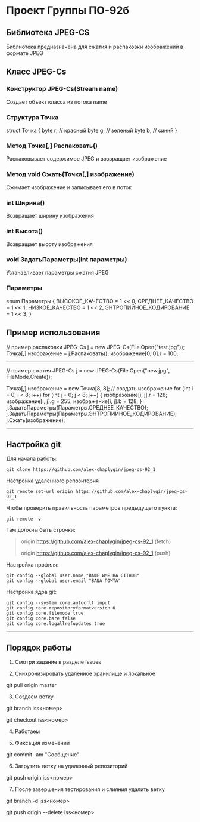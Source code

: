 # Проект Группы ПО-92б
## Библиотека JPEG-CS

Библиотека предназначена для сжатия и распаковки изображений в формате JPEG

## Класс JPEG-Cs

### Конструктор JPEG-Cs(Stream name)
Создает объект класса из потока name

### Структура Точка
struct Точка {
       byte r; // красный
       byte g; // зеленый
       byte b; // синий
}

### Метод Точка[,] Распаковать()
Распаковывает содержимое JPEG и возвращает изображение

### Метод void Сжать(Точка[,] изображение)
Сжимает изображение и записывает его в поток

### int Ширина()

Возвращает ширину изображения

### int Высота()

Возвращает высоту изображения

### void ЗадатьПараметры(int параметры)

Устанавливает параметры сжатия JPEG

### Параметры

enum Параметры {
     ВЫСОКОЕ_КАЧЕСТВО = 1 << 0,
     СРЕДНЕЕ_КАЧЕСТВО = 1 << 1,
     НИЗКОЕ_КАЧЕСТВО = 1 << 2,
     ЭНТРОПИЙНОЕ_КОДИРОВАНИЕ = 1 << 3, 
}

## Пример использования

// пример распаковки
JPEG-Cs j = new JPEG-Cs(File.Open("test.jpg"));
Точка[,] изображение = j.Распаковать();
изображение[0, 0].r = 100;

---

// пример сжатия
JPEG-Cs j = new JPEG-Cs(File.Open("new.jpg", FileMode.Create));

Точка[,] изображение = new Точка[8, 8];
// создать изображение
for (int i = 0; i < 8; i++)
    for (int j = 0; j < 8; j++) {
    	изображение[i, j].r = 128;
    	изображение[i, j].g = 255;
    	изображение[i, j].b = 128;
	}
j.ЗадатьПараметры(Параметры.СРЕДНЕЕ_КАЧЕСТВО);
j.ЗадатьПараметры(Параметры.ЭНТРОПИЙНОЕ_КОДИРОВАНИЕ);
j.Сжать(изображение);

---
## Настройка git

Для начала работы:

	git clone https://github.com/alex-chaplygin/jpeg-cs-92_1


Настройка удалённого репозитория

	git remote set-url origin https://github.com/alex-chaplygin/jpeg-cs-92_1




Чтобы проверить правильность параметров предыдущего пункта:

	git remote -v

Там должны быть строчки:

>origin  https://github.com/alex-chaplygin/jpeg-cs-92_1 (fetch)
>
>origin  https://github.com/alex-chaplygin/jpeg-cs-92_1 (push)
	



Настройка профиля:
	
	git config --global user.name "ВАШЕ ИМЯ НА GITHUB"
	git config --global user.email "ВАША ПОЧТА"
	
Настройка ядра git:
	
	git config --system core.autocrlf input
	git config core.repositoryformatversion 0
	git config core.filemode true
	git config core.bare false
	git config core.logallrefupdates true
	

***
## Порядок работы

1. Смотри задание в разделе Issues

2. Синхронизировать удаленное хранилище и локальное

git pull origin master

3. Создаем ветку

git branch iss<номер>

git checkout iss<номер>

4. Работаем

5. Фиксация изменений

git commit -am "Сообщение"

6. Загрузить ветку на удаленный репозиторий

git push origin iss<номер>

7. После завершения тестирования и слияния удалить ветку

git branch -d iss<номер>

git push origin --delete iss<номер>
